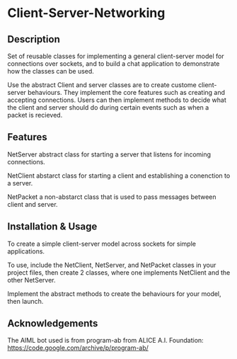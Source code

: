 # Client-Server-Networking
## Description
Set of reusable classes for implementing a general client-server model for connections over sockets, and to build a chat application to demonstrate how the classes can be used.  

Use the abstract Client and server classes are to create custome client-server behaviours. They implement the core features such as creating and accepting connections. Users can then implement methods to decide what the client and server should do during certain events such as when a packet is recieved.

## Features
NetServer abstract class for starting a server that listens for incoming connections.

NetClient abstarct class for starting a client and establishing a conenction to a server.

NetPacket a non-abstarct class that is used to pass messages between client and server.

## Installation & Usage
To create a simple client-server model across sockets for simple applications.

To use, include the NetClient, NetServer, and NetPacket classes in your project files, then create 2 classes, where one implements NetClient and the other NetServer.

Implement the abstract methods to create the behaviours for your model, then launch. 

## Acknowledgements
The AIML bot used is from program-ab from ALICE A.I. Foundation: https://code.google.com/archive/p/program-ab/

